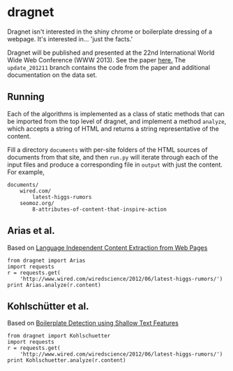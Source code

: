 dragnet
=======
Dragnet isn't interested in the shiny chrome or boilerplate dressing of a 
webpage. It's interested in... 'just the facts.'

Dragnet will be published and presented at the 22nd International World Wide Web Conference
(WWW 2013).  See the paper
<a href="https://github.com/seomoz/dragnet/blob/master/dragnet_www2013.pdf">here.</a>
The `update_201211` branch contains the code from the paper and additional documentation
on the data set.

Running
-------
Each of the algorithms is implemented as a class of static methods that can be
imported from the top level of dragnet, and implement a method `analyze`, which 
accepts a string of HTML and returns a string representative of the content.


Fill a directory `documents` with per-site folders of the HTML sources of 
documents from that site, and then `run.py` will iterate through each of the 
input files and produce a corresponding file in `output` with just the content.
For example,

    documents/
        wired.com/
            latest-higgs-rumors
        seomoz.org/
            8-attributes-of-content-that-inspire-action

Arias et al.
------------
Based on [Language Independent Content Extraction from Web Pages](
    https://lirias.kuleuven.be/bitstream/123456789/215528/1/AriasEtAl2009.pdf)

    from dragnet import Arias
    import requests
    r = requests.get(
        'http://www.wired.com/wiredscience/2012/06/latest-higgs-rumors/')
    print Arias.analyze(r.content)

Kohlschütter et al.
-------------------
Based on [Boilerplate Detection using Shallow Text Features](
    http://www.l3s.de/~kohlschuetter/publications/wsdm187-kohlschuetter.pdf)
    
    from dragnet import Kohlschuetter
    import requests
    r = requests.get(
        'http://www.wired.com/wiredscience/2012/06/latest-higgs-rumors/')
    print Kohlschuetter.analyze(r.content)

